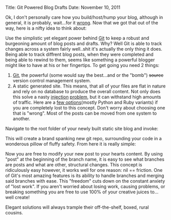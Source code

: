 Title: Git Powered Blog Drafts
Date: November 10, 2011

Ok, I don't personally care how you build/host/hump your blog, although in
general, it is probably, wait...for it [wrong][wordpress]. Now that we got that
out of the way, here is a nifty idea to think about:

Use the simplistic yet elegant power behind [Git][git-scm] to keep a robust and
burgeoning amount of blog posts and drafts. Why? Well Git is able to track
changes across a system fairly well..shit it's actually the only thing it does.
Being able to track diffrent blog posts, when they were completed and being
able to rewind to them, seems like something a powerful blogger might like to
have at his or her fingertips. To get going you need 2 things:

1. [Git][git-scm], the powerful (some would say the best…and or the "bomb")
	 <s>source</s> version control management system.
2. A static generated site. This means, that all of your files are flat in
	 nature and rely on no database to produce the overall content. Not only does
	 this solve a nasty [injection][wikipedia] [problem][youtube], but it can
	 withstand high amounts of traffic. Here are a [few
	 options][mathematism](mostly Python and Ruby variants) if you are completely
	 lost to this concept. Don't worry about choosing one that is "wrong". Most
	 of the posts can be moved from one system to another.

Navigate to the root folder of your newly built static site blog and invoke:

<script src="https://gist.github.com/2710866.js?file=git init"></script>

This will create a brand spanking new git repo, surrounding your code in a
wonderous pillow of fluffy safety. From here it is really simple:

<script src="https://gist.github.com/2710866.js?file=git branch"></script>

<script src="https://gist.github.com/2710866.js?file=git checkout"></script>

Now you are free to modify your new post to your hearts content. By using
"post" at the beginning of the branch name, it is easy to see what branches are
posts and what are other, structural changes. This concept is ridiculously easy
however, it works well for one reason: nil == friction. One of Git's most
amazing features is its ability to handle branches and merging said branches
with ease. This "freedom" cuts down on the constant anxiety of "lost work". If
you aren't worried about losing work, causing problems, or breaking something
you are free to use 100% of your creative juices to…well create!

Elegant solutions will always trample their off-the-shelf, boxed, rural cousins.

[git-scm]: http://git-scm.com/
[mathematism]: http://mathematism.com/2010/12/22/static-site-generators/
[wikipedia]: http://en.wikipedia.org/wiki/SQL_injection
[wordpress]: http://wordpress.com/
[youtube]: http://www.youtube.com/watch?v=-JFfN5pKzFU

